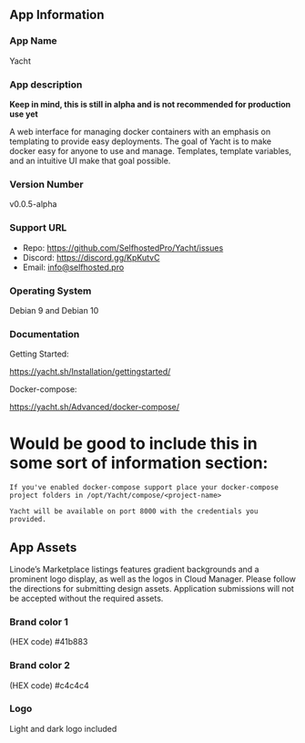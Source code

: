 ## App Information

### App Name

Yacht

### App description
**Keep in mind, this is still in alpha and is not recommended for production use yet**<br>

A web interface for managing docker containers with an emphasis on templating to provide easy deployments. The goal of Yacht is to make docker easy for anyone to use and manage. Templates, template variables, and an intuitive UI make that goal possible.

### Version Number
v0.0.5-alpha
### Support URL
* Repo: https://github.com/SelfhostedPro/Yacht/issues
* Discord: https://discord.gg/KpKutvC
* Email: info@selfhosted.pro

### Operating System
Debian 9 and Debian 10

### Documentation
Getting Started:

https://yacht.sh/Installation/gettingstarted/

Docker-compose:

https://yacht.sh/Advanced/docker-compose/

# Would be good to include this in some sort of information section:
```
If you've enabled docker-compose support place your docker-compose project folders in /opt/Yacht/compose/<project-name>

Yacht will be available on port 8000 with the credentials you provided.
```
## App Assets

Linode’s Marketplace listings features gradient backgrounds and a prominent logo display, as well as the logos in Cloud Manager. Please follow the directions for submitting design assets. Application submissions will not be accepted without the required assets.

### Brand color 1
(HEX code)
#41b883

### Brand color 2
(HEX code)
#c4c4c4

### Logo
Light and dark logo included
